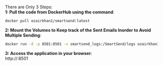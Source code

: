 There are Only 3 Steps:  
**1: Pull the code from DockerHub using the command**:
```bash
docker pull ozairkhan1/smartsend:latest  
```
**2: Mount the Volumes to Keep track of the Sent Emails Inorder to Avoid Multiple Sending**:  
   ```bash
   docker run -d -p 8501:8501 -v smartsend_logs:/SmartSend/logs ozairkhan1/smartsend:latest
   ```
**3: Access the application in your browser**:  
http://<your-server-ip>:8501
